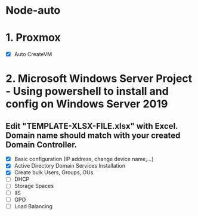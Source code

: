 # Node-auto
# 1. Proxmox
- [x] Auto CreateVM
# 2. Microsoft Windows Server Project - Using powershell to install and config on Windows Server 2019
## Edit "TEMPLATE-XLSX-FILE.xlsx" with Excel. Domain name should match with your created Domain Controller.

- [x] Basic configuration (IP address, change device name,...)
- [x] Active Directory Domain Services Installation
- [x] Create bulk Users, Groups, OUs
- [ ] DHCP
- [ ] Storage Spaces
- [ ] IIS
- [ ] GPO
- [ ] Load Balancing 
